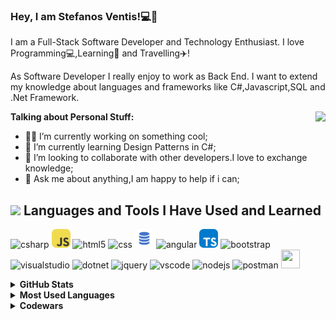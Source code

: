 <!--<p align="center">
  <img src="https://capsule-render.vercel.app/api?text=Hey%20Everyone!&animation=fadeIn&type=waving&color=green&height=100"/>
</p>-->


### Hey, I am Stefanos Ventis!💻🙏
I am a Full-Stack Software Developer and Technology Enthusiast. I love Programming💻,Learning📙 and Travelling✈️!

As Software Developer I really enjoy to work as Back End. I want to extend my knowledge about languages and frameworks like C#,Javascript,SQL and .Net Framework.



<img align="right" src="https://user-images.githubusercontent.com/101551480/192391236-4731c283-1e1c-48e2-8f7c-c32c982bb684.gif"/>


**Talking about Personal Stuff:**

- 👨‍💻 I’m currently working on something cool;
- 🌱 I’m currently learning Design Patterns in C#;
- 👯 I’m looking to collaborate with other developers.I love to exchange knowledge;
- 💬 Ask me about anything,I am happy to help if i can;

<h2><img src="https://media0.giphy.com/media/KzJkzjggfGN5Py6nkT/200.webp?cid=ecf05e47usopejwu2y42jlybf41a8aga7shp3qpbefg8enpw&rid=200.webp&ct=s" width="40"/> Languages and Tools I Have Used and Learned</h2>
<p align="left">
<img src="https://cdn.jsdelivr.net/gh/devicons/devicon/icons/csharp/csharp-original.svg" alt="csharp" width="30" height="30"/>
<img src="https://raw.githubusercontent.com/tandpfun/skill-icons/main/icons/JavaScript.svg" alt="javascript" width="30" height="30"/>
<img src="https://cdn.jsdelivr.net/gh/devicons/devicon/icons/html5/html5-original.svg" alt="html5" width="30" height="30"/>
<img src="https://cdn.jsdelivr.net/gh/devicons/devicon/icons/css3/css3-original.svg" alt="css" width="30" height="30"/>
<img src="https://raw.githubusercontent.com/github/explore/80688e429a7d4ef2fca1e82350fe8e3517d3494d/topics/sql/sql.png" alt="sql" width="30" height="30"/>
<img src="https://cdn.jsdelivr.net/gh/devicons/devicon/icons/angularjs/angularjs-original.svg" alt="angular" width="30" height="30"/>
<img src="https://raw.githubusercontent.com/tandpfun/skill-icons/main/icons/TypeScript.svg" alt="typescript" width="30" height="30"/>
<img src="https://cdn.jsdelivr.net/gh/devicons/devicon/icons/bootstrap/bootstrap-original.svg" alt="bootstrap" width="30" height="30"/>
<img src="https://cdn.jsdelivr.net/gh/devicons/devicon/icons/visualstudio/visualstudio-plain.svg" alt="visualstudio" width="30" height="30"/>
<img src="https://cdn.jsdelivr.net/gh/devicons/devicon/icons/dot-net/dot-net-original-wordmark.svg" alt="dotnet" width="30" height="30"/>
<img src="https://cdn.jsdelivr.net/gh/devicons/devicon/icons/jquery/jquery-plain-wordmark.svg" alt="jquery" width="30" height="30"/>
<img src="https://cdn.jsdelivr.net/gh/devicons/devicon/icons/vscode/vscode-original.svg" alt="vscode" width="30" height="30"/>
<img src="https://cdn.jsdelivr.net/gh/devicons/devicon/icons/nodejs/nodejs-original.svg" alt="nodejs" width="30" height="30"/>
<img src="https://www.vectorlogo.zone/logos/getpostman/getpostman-icon.svg" alt="postman" width="30" height="30"/>
<img src="https://raw.githubusercontent.com/file-icons/icons/master/svg/Fork.svg" width="30" height="30"/>
</p>

<details>
<summary><strong>GitHub Stats</strong></summary>
<br/>
<img src="https://github-readme-stats.vercel.app/api?username=SteVentis&show_icons=true&theme=dark&border_color=317b30&text_color=317b30&title_color=317b30&bg_color=000000">
</details>
<details>
<summary><strong>Most Used Languages</strong></summary>
<br/>
<img src="https://github-readme-stats.vercel.app/api/top-langs/?username=SteVentis&layout=compact&theme=dark&border_color=317b30&text_color=317b30&title_color=317b30&bg_color=000000">
</details>
<details>
<summary><strong>Codewars</strong></summary>
<br/>
<img src="https://github.r2v.ch/codewars?user=Steve%20Ventis&top_languages=true&theme=highcontrast&stroke=green">
</details>


<!--<img src="https://user-images.githubusercontent.com/101551480/192805963-4cdce81c-3469-450f-8772-799bc4a043fe.gif" width="250" height="500"/>-->
